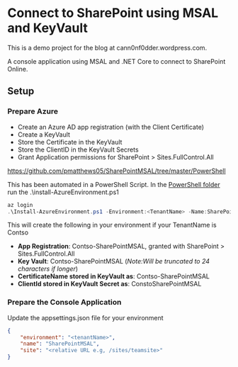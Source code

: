 # Connect to SharePoint using MSAL and KeyVault

This is a demo project for the blog at cann0nf0dder.wordpress.com.

A console application using MSAL and .NET Core to connect to SharePoint Online.

## Setup

### Prepare Azure
- Create an Azure AD app registration (with the Client Certificate)
- Create a KeyVault
- Store the Certificate in the KeyVault
- Store the ClientID in the KeyVault Secrets 
- Grant Application permissions for SharePoint > Sites.FullControl.All

https://github.com/pmatthews05/SharePointMSAL/tree/master/PowerShell

This has been automated in a PowerShell Script.
In the [PowerShell folder](Powershell) run the .\install-AzureEnvironment.ps1 

```ps1
az login
.\Install-AzureEnvironment.ps1 -Environment:<TenantName> -Name:SharePointMSAL
```
This will create the following in your environment if your TenantName is Contso
- <b>App Registration</b>: Contso-SharePointMSAL, granted with SharePoint > Sites.FullControl.All
- <b>Key Vault</b>: Contso-SharePointMSAL (<i>Note:Will be truncated to 24 characters if longer</i>)
- <b>CertificateName stored in KeyVault as</b>: Contso-SharePointMSAL
- <b>ClientId stored in KeyVault Secret as</b>: ConstoSharePointMSAL


### Prepare the Console Application
Update the appsettings.json file for your environment

```json
{
    "environment": "<tenantName>",
    "name": "SharePointMSAL",
    "site": "<relative URL e.g, /sites/teamsite>"
}
```
